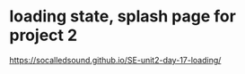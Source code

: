 
# loading state, splash page for project 2

https://socalledsound.github.io/SE-unit2-day-17-loading/

